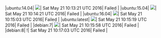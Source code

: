 |ubuntu:14.04| ![](https://cdn.rawgit.com/Neilpang/letest/master/status/ubuntu-14.04.svg?1463825601)| Sat May 21 10:13:21 UTC 2016| Failed |
|ubuntu:15.04| ![](https://cdn.rawgit.com/Neilpang/letest/master/status/ubuntu-15.04.svg?1463825661)| Sat May 21 10:14:21 UTC 2016| Failed |
|ubuntu:16.04| ![](https://cdn.rawgit.com/Neilpang/letest/master/status/ubuntu-16.04.svg?1463825703)| Sat May 21 10:15:03 UTC 2016| Failed |
|ubuntu:latest| ![](https://cdn.rawgit.com/Neilpang/letest/master/status/ubuntu-latest.svg?1463825719)| Sat May 21 10:15:19 UTC 2016| Failed |
|debian:7| ![](https://cdn.rawgit.com/Neilpang/letest/master/status/debian-7.svg?1463825758)| Sat May 21 10:15:58 UTC 2016| Failed |
|debian:8| \![](https://cdn.rawgit.com/Neilpang/letest/master/status/debian-8.svg?1463825823)| Sat May 21 10:17:03 UTC 2016| Failed |
